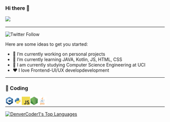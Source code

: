 ### Hi there 👋

<!--
**eismerelnps/eismerelnps** is a ✨ _special_ ✨ repository because its `README.md` (this file) appears on your GitHub profile.

Here are some ideas to get you started:

 
-->

<a href="https://git.io/typing-svg">
    <img src="https://readme-typing-svg.herokuapp.com/?lines=Hey!+👋,+I'm Eismer!;Wish+the+BEST+for+you+today....;Nice+to+meet+you!&center=true&size=30">
  </a>

---

![Twitter Follow](https://img.shields.io/twitter/follow/eismerlobaina?color=1DA1FE&logo=Twitter&style=flat-square)

Here are some ideas to get you started: 

- 🔭 I’m currently working on personal projects
- 🌱 I’m currently learning JAVA, Kotlin, JS, HTML, CSS
- 👯 I am currently studying Computer Science Engineering at UCI
- :heart: I love Frontend-UI/UX developdevelopment


---

### 🚀 Coding
<img align="left" alt="Kotlin" width="26px" src="https://raw.githubusercontent.com/github/explore/80688e429a7d4ef2fca1e82350fe8e3517d3494d/topics/cpp/cpp.png" />
<img align="left" alt="Java" width="26px" src="https://raw.githubusercontent.com/github/explore/80688e429a7d4ef2fca1e82350fe8e3517d3494d/topics/python/python.png" />
<img align="left" alt="JavaScript" width="26px" src="https://raw.githubusercontent.com/github/explore/80688e429a7d4ef2fca1e82350fe8e3517d3494d/topics/javascript/javascript.png" />
<img align="left" alt="Node.js" width="26px" src="https://raw.githubusercontent.com/github/explore/80688e429a7d4ef2fca1e82350fe8e3517d3494d/topics/nodejs/nodejs.png" />
<img align="left" alt="Java" width="26px" src="https://raw.githubusercontent.com/github/explore/80688e429a7d4ef2fca1e82350fe8e3517d3494d/topics/java/java.png" />
<br/>

---

<a href="https://github.com/drewdev02/github-readme-stats"><img alt="DenverCoder1's Top Languages" src="https://github-readme-stats.vercel.app/api/top-langs/?username=drewdev02&langs_count=8&layout=compact&theme=react&hide_border=true&bg_color=1F222E&title_color=F85D7F&icon_color=F8D866&hide=Jupyter%20Notebook" height="192px"/></a>

